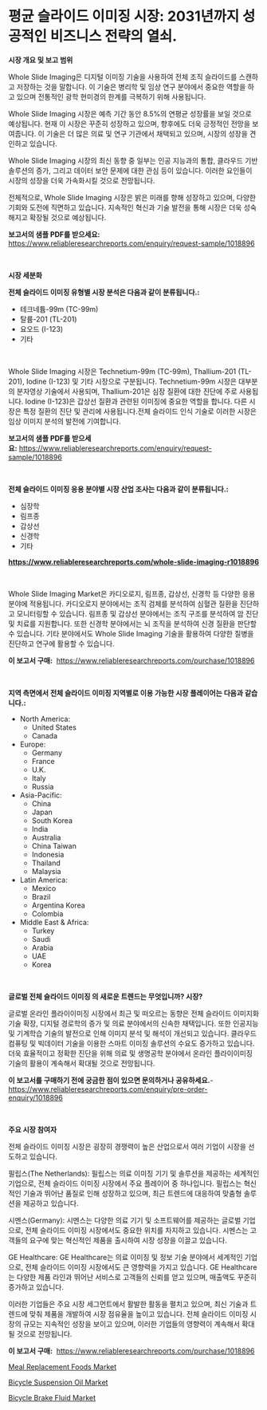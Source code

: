 <p><h1>평균 슬라이드 이미징 시장: 2031년까지 성공적인 비즈니스 전략의 열쇠.</h1></p><p><strong>시장 개요 및 보고 범위</strong></p>
<p><p>Whole Slide Imaging은 디지털 이미징 기술을 사용하여 전체 조직 슬라이드를 스캔하고 저장하는 것을 말합니다. 이 기술은 병리학 및 임상 연구 분야에서 중요한 역할을 하고 있으며 전통적인 광학 현미경의 한계를 극복하기 위해 사용됩니다.</p><p>Whole Slide Imaging 시장은 예측 기간 동안 8.5%의 연평균 성장률을 보일 것으로 예상됩니다. 현재 이 시장은 꾸준히 성장하고 있으며, 향후에도 더욱 긍정적인 전망을 보여줍니다. 이 기술은 더 많은 의료 및 연구 기관에서 채택되고 있으며, 시장의 성장을 견인하고 있습니다.</p><p>Whole Slide Imaging 시장의 최신 동향 중 일부는 인공 지능과의 통합, 클라우드 기반 솔루션의 증가, 그리고 데이터 보안 문제에 대한 관심 등이 있습니다. 이러한 요인들이 시장의 성장을 더욱 가속화시킬 것으로 전망됩니다.</p><p>전체적으로, Whole Slide Imaging 시장은 밝은 미래를 향해 성장하고 있으며, 다양한 기회와 도전에 직면하고 있습니다. 지속적인 혁신과 기술 발전을 통해 시장은 더욱 성숙해지고 확장될 것으로 예상됩니다.</p></p>
<p><strong>보고서의 샘플 PDF를 받으세요:</strong> <a href="https://www.reliableresearchreports.com/enquiry/request-sample/1018896">https://www.reliableresearchreports.com/enquiry/request-sample/1018896</a></p>
<p>&nbsp;</p>
<p><strong>시장 세분화</strong></p>
<p><strong>전체 슬라이드 이미징 유형별 시장 분석은 다음과 같이 분류됩니다.:</strong></p>
<p><ul><li>테크네튬-99m (TC-99m)</li><li>탈륨-201 (TL-201)</li><li>요오드 (I-123)</li><li>기타</li></ul></p>
<p>&nbsp;</p>
<p><p>Whole Slide Imaging 시장은 Technetium-99m (TC-99m), Thallium-201 (TL-201), Iodine (I-123) 및 기타 시장으로 구분됩니다. Technetium-99m 시장은 대부분의 분자영상 기술에서 사용되며, Thallium-201은 심장 질환에 대한 진단에 주로 사용됩니다. Iodine (I-123)은 갑상선 질환과 관련된 이미징에 중요한 역할을 합니다. 다른 시장은 특정 질환의 진단 및 관리에 사용됩니다.전체 슬라이드 인식 기술로 이러한 시장은 임상 이미지 분석의 발전에 기여합니다.</p></p>
<p><strong>보고서의 샘플 PDF를 받으세요:</strong>&nbsp;<a href="https://www.reliableresearchreports.com/enquiry/request-sample/1018896">https://www.reliableresearchreports.com/enquiry/request-sample/1018896</a></p>
<p>&nbsp;</p>
<p><strong> 전체 슬라이드 이미징 응용 분야별 시장 산업 조사는 다음과 같이 분류됩니다.:</strong></p>
<p><ul><li>심장학</li><li>림프종</li><li>갑상선</li><li>신경학</li><li>기타</li></ul></p>
<p><strong><a href="https://www.reliableresearchreports.com/whole-slide-imaging-r1018896">https://www.reliableresearchreports.com/whole-slide-imaging-r1018896</a></strong></p>
<p>&nbsp;</p>
<p><p>Whole Slide Imaging Market은 카디오로지, 림프종, 갑상선, 신경학 등 다양한 응용 분야에 적용됩니다. 카디오로지 분야에서는 조직 검체를 분석하여 심혈관 질환을 진단하고 모니터링할 수 있습니다. 림프종 및 갑상선 분야에서는 조직 구조를 분석하여 암 진단 및 치료를 지원합니다. 또한 신경학 분야에서는 뇌 조직을 분석하여 신경 질환을 판단할 수 있습니다. 기타 분야에서도 Whole Slide Imaging 기술을 활용하여 다양한 질병을 진단하고 연구에 활용할 수 있습니다.</p></p>
<p><strong>이 보고서 구매:</strong>&nbsp; <a href="https://www.reliableresearchreports.com/purchase/1018896">https://www.reliableresearchreports.com/purchase/1018896</a></p>
<p>&nbsp;</p>
<p><strong>지역 측면에서 전체 슬라이드 이미징 지역별로 이용 가능한 시장 플레이어는 다음과 같습니다.:</strong></p>
<p><ul>
    <li>
        North America:
        <ul>
            <li>United States</li>
            <li>Canada</li>
        </ul>
    </li>
    <li>
        Europe:
        <ul>
            <li>Germany</li>
            <li>France</li>
            <li>U.K.</li>
            <li>Italy</li>
            <li>Russia</li>
        </ul>
    </li>
    <li>
        Asia-Pacific:
        <ul>
            <li>China</li>
            <li>Japan</li>
            <li>South Korea</li>
            <li>India</li>
            <li>Australia</li>
            <li>China Taiwan</li>
            <li>Indonesia</li>
            <li>Thailand</li>
            <li>Malaysia</li>
        </ul>
    </li>
    <li>
        Latin America:
        <ul>
            <li>Mexico</li>
            <li>Brazil</li>
            <li>Argentina Korea</li>
            <li>Colombia</li>
        </ul>
    </li>
    <li>
        Middle East & Africa:
        <ul>
            <li>Turkey</li>
            <li>Saudi</li>
            <li>Arabia</li>
            <li>UAE</li>
            <li>Korea</li>
        </ul>
    </li>
    </ul></p>
<p>&nbsp;</p>
<p><strong>글로벌 전체 슬라이드 이미징 의 새로운 트렌드는 무엇입니까? 시장?</strong></p>
<p><p>글로벌 온라인 플라이이미징 시장에서 최근 및 떠오르는 동향은 전체 슬라이드 이미지화 기술 확장, 디지털 경로학의 증가 및 의료 분야에서의 신속한 채택입니다. 또한 인공지능 및 기계학습 기술의 발전으로 인해 이미지 분석 및 해석이 개선되고 있습니다. 클라우드 컴퓨팅 및 빅데이터 기술을 이용한 스마트 이미징 솔루션의 수요도 증가하고 있습니다. 더욱 효율적이고 정확한 진단을 위해 의료 및 생명공학 분야에서 온라인 플라이이미징 기술의 활용이 계속해서 확대될 것으로 전망됩니다.</p></p>
<p><strong>이 보고서를 구매하기 전에 궁금한 점이 있으면 문의하거나 공유하세요.</strong>- <a href="https://www.reliableresearchreports.com/enquiry/pre-order-enquiry/1018896">https://www.reliableresearchreports.com/enquiry/pre-order-enquiry/1018896</a></p>
<p>&nbsp;</p>
<p><strong>주요 시장 참여자</strong></p>
<p><p>전체 슬라이드 이미징 시장은 굉장히 경쟁력이 높은 산업으로서 여러 기업이 시장을 선도하고 있습니다.</p><p>필립스(The Netherlands): 필립스는 의료 이미징 기기 및 솔루션을 제공하는 세계적인 기업으로, 전체 슬라이드 이미징 시장에서 주요 플레이어 중 하나입니다. 필립스는 혁신적인 기술과 뛰어난 품질로 인해 성장하고 있으며, 최근 트렌드에 대응하여 맞춤형 솔루션을 제공하고 있습니다.</p><p>시멘스(Germany): 시멘스는 다양한 의료 기기 및 소프트웨어를 제공하는 글로벌 기업으로, 전체 슬라이드 이미징 시장에서도 중요한 위치를 차지하고 있습니다. 시멘스는 고객들의 요구에 맞는 혁신적인 제품을 출시하여 시장 성장을 이끌고 있습니다.</p><p>GE Healthcare: GE Healthcare는 의료 이미징 및 정보 기술 분야에서 세계적인 기업으로, 전체 슬라이드 이미징 시장에서도 큰 영향력을 가지고 있습니다. GE Healthcare는 다양한 제품 라인과 뛰어난 서비스로 고객들의 신뢰를 얻고 있으며, 매출액도 꾸준히 증가하고 있습니다.</p><p>이러한 기업들은 주요 시장 세그먼트에서 활발한 활동을 펼치고 있으며, 최신 기술과 트렌드에 맞춰 제품을 개발하여 시장 점유율을 높이고 있습니다. 전체 슬라이드 이미징 시장의 규모는 지속적인 성장을 보이고 있으며, 이러한 기업들의 영향력이 계속해서 확대될 것으로 전망됩니다.</p></p>
<p><strong>이 보고서 구매:</strong>&nbsp;&nbsp;<a href="https://www.reliableresearchreports.com/purchase/1018896">https://www.reliableresearchreports.com/purchase/1018896</a></p>
<p><p><a href="https://github.com/ChiragRP21/Market-Research-Report-List-4/blob/main/meal-replacement-foods-market.md">Meal Replacement Foods Market</a></p><p><a href="https://sore-arch-6db.notion.site/Bicycle-Suspension-Oil-Market-Size-Reflecting-a-Forecast-Till-2031-Market-By-Type-By-Application-a-91e353922c1342f49c73b3c7f57462e3">Bicycle Suspension Oil Market</a></p><p><a href="https://confirmed-shield-e13.notion.site/Bicycle-Brake-Fluid-Market-Size-Growing-and-Forecasted-for-period-from-2024-2031-and-provides-comp-4e17bc52d0cb40c680661051f280fd2f">Bicycle Brake Fluid Market</a></p></p>